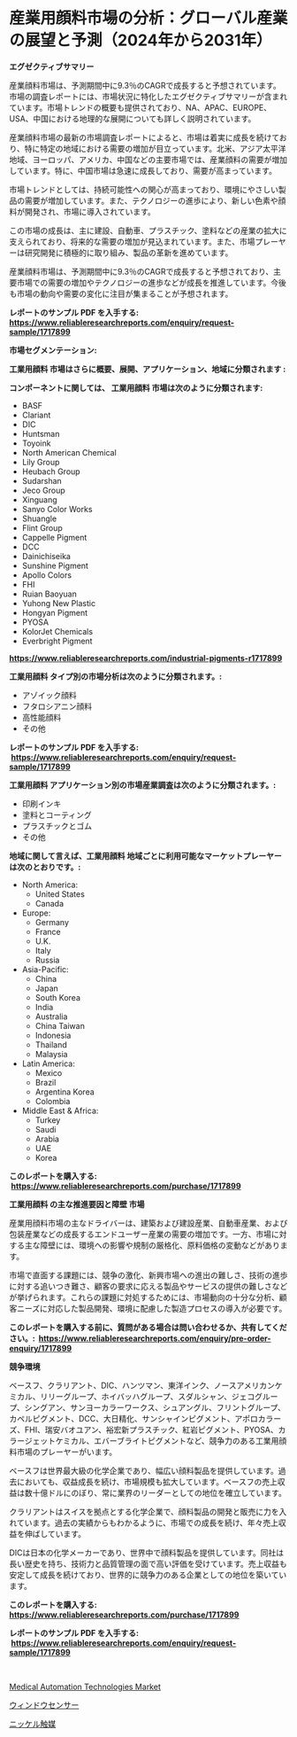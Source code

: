 <p><h1>産業用顔料市場の分析：グローバル産業の展望と予測（2024年から2031年）</h1></p><p><strong>エグゼクティブサマリー</strong></p>
<p><p>産業顔料市場は、予測期間中に9.3％のCAGRで成長すると予想されています。市場の調査レポートには、市場状況に特化したエグゼクティブサマリーが含まれています。市場トレンドの概要も提供されており、NA、APAC、EUROPE、USA、中国における地理的な展開についても詳しく説明されています。</p><p>産業顔料市場の最新の市場調査レポートによると、市場は着実に成長を続けており、特に特定の地域における需要の増加が目立っています。北米、アジア太平洋地域、ヨーロッパ、アメリカ、中国などの主要市場では、産業顔料の需要が増加しています。特に、中国市場は急速に成長しており、需要が高まっています。</p><p>市場トレンドとしては、持続可能性への関心が高まっており、環境にやさしい製品の需要が増加しています。また、テクノロジーの進歩により、新しい色素や顔料が開発され、市場に導入されています。</p><p>この市場の成長は、主に建設、自動車、プラスチック、塗料などの産業の拡大に支えられており、将来的な需要の増加が見込まれています。また、市場プレーヤーは研究開発に積極的に取り組み、製品の革新を進めています。</p><p>産業顔料市場は、予測期間中に9.3％のCAGRで成長すると予想されており、主要市場での需要の増加やテクノロジーの進歩などが成長を推進しています。今後も市場の動向や需要の変化に注目が集まることが予想されます。</p></p>
<p><strong>レポートのサンプル PDF を入手する: <a href="https://www.reliableresearchreports.com/enquiry/request-sample/1717899">https://www.reliableresearchreports.com/enquiry/request-sample/1717899</a></strong></p>
<p><strong>市場セグメンテーション:</strong></p>
<p><strong> 工業用顔料 市場はさらに概要、展開、アプリケーション、地域に分類されます :</strong></p>
<p><strong>コンポーネントに関しては、 工業用顔料 市場は次のように分類されます: &nbsp;</strong></p>
<p><ul><li>BASF</li><li>Clariant</li><li>DIC</li><li>Huntsman</li><li>Toyoink</li><li>North American Chemical</li><li>Lily Group</li><li>Heubach Group</li><li>Sudarshan</li><li>Jeco Group</li><li>Xinguang</li><li>Sanyo Color Works</li><li>Shuangle</li><li>Flint Group</li><li>Cappelle Pigment</li><li>DCC</li><li>Dainichiseika</li><li>Sunshine Pigment</li><li>Apollo Colors</li><li>FHI</li><li>Ruian Baoyuan</li><li>Yuhong New Plastic</li><li>Hongyan Pigment</li><li>PYOSA</li><li>KolorJet Chemicals</li><li>Everbright Pigment</li></ul></p>
<p><strong><a href="https://www.reliableresearchreports.com/industrial-pigments-r1717899">https://www.reliableresearchreports.com/industrial-pigments-r1717899</a></strong></p>
<p><strong> 工業用顔料 タイプ別の市場分析は次のように分類されます。:</strong></p>
<p><ul><li>アゾイック顔料</li><li>フタロシアニン顔料</li><li>高性能顔料</li><li>その他</li></ul></p>
<p><strong>レポートのサンプル PDF を入手する: &nbsp;<a href="https://www.reliableresearchreports.com/enquiry/request-sample/1717899">https://www.reliableresearchreports.com/enquiry/request-sample/1717899</a></strong></p>
<p><strong> 工業用顔料 アプリケーション別の市場産業調査は次のように分類されます。:</strong></p>
<p><ul><li>印刷インキ</li><li>塗料とコーティング</li><li>プラスチックとゴム</li><li>その他</li></ul></p>
<p><strong>地域に関して言えば、工業用顔料 地域ごとに利用可能なマーケットプレーヤーは次のとおりです。:</strong></p>
<p><ul>
    <li>
        North America:
        <ul>
            <li>United States</li>
            <li>Canada</li>
        </ul>
    </li>
    <li>
        Europe:
        <ul>
            <li>Germany</li>
            <li>France</li>
            <li>U.K.</li>
            <li>Italy</li>
            <li>Russia</li>
        </ul>
    </li>
    <li>
        Asia-Pacific:
        <ul>
            <li>China</li>
            <li>Japan</li>
            <li>South Korea</li>
            <li>India</li>
            <li>Australia</li>
            <li>China Taiwan</li>
            <li>Indonesia</li>
            <li>Thailand</li>
            <li>Malaysia</li>
        </ul>
    </li>
    <li>
        Latin America:
        <ul>
            <li>Mexico</li>
            <li>Brazil</li>
            <li>Argentina Korea</li>
            <li>Colombia</li>
        </ul>
    </li>
    <li>
        Middle East & Africa:
        <ul>
            <li>Turkey</li>
            <li>Saudi</li>
            <li>Arabia</li>
            <li>UAE</li>
            <li>Korea</li>
        </ul>
    </li>
    </ul></p>
<p><strong>このレポートを購入する: &nbsp;<a href="https://www.reliableresearchreports.com/purchase/1717899">https://www.reliableresearchreports.com/purchase/1717899</a></strong></p>
<p><strong>工業用顔料 の主な推進要因と障壁 市場</strong></p>
<p><p>産業用顔料市場の主なドライバーは、建築および建設産業、自動車産業、および包装産業などの成長するエンドユーザー産業の需要の増加です。一方、市場に対する主な障壁には、環境への影響や規制の厳格化、原料価格の変動などがあります。</p><p>市場で直面する課題には、競争の激化、新興市場への進出の難しさ、技術の進歩に対する追いつき難さ、顧客の要求に応える製品やサービスの提供の難しさなどが挙げられます。これらの課題に対処するためには、市場動向の十分な分析、顧客ニーズに対応した製品開発、環境に配慮した製造プロセスの導入が必要です。</p></p>
<p><strong>このレポートを購入する前に、質問がある場合は問い合わせるか、共有してください。:&nbsp; <a href="https://www.reliableresearchreports.com/enquiry/pre-order-enquiry/1717899">https://www.reliableresearchreports.com/enquiry/pre-order-enquiry/1717899</a></strong></p>
<p><strong>競争環境</strong></p>
<p><p>ベースフ、クラリアント、DIC、ハンツマン、東洋インク、ノースアメリカンケミカル、リリーグループ、ホイバッハグループ、スダルシャン、ジェコグループ、シングアン、サンヨーカラーワークス、シュアングル、フリントグループ、カペルピグメント、DCC、大日精化、サンシャインピグメント、アポロカラーズ、FHI、瑞安バオユアン、裕宏新プラスチック、紅岩ピグメント、PYOSA、カラージェットケミカル、エバーブライトピグメントなど、競争力のある工業用顔料市場のプレーヤーがいます。</p><p>ベースフは世界最大級の化学企業であり、幅広い顔料製品を提供しています。過去においても、収益成長を続け、市場規模も拡大しています。ベースフの売上収益は数十億ドルにのぼり、常に業界のリーダーとしての地位を確立しています。</p><p>クラリアントはスイスを拠点とする化学企業で、顔料製品の開発と販売に力を入れています。過去の実績からもわかるように、市場での成長を続け、年々売上収益を伸ばしています。</p><p>DICは日本の化学メーカーであり、世界中で顔料製品を提供しています。同社は長い歴史を持ち、技術力と品質管理の面で高い評価を受けています。売上収益も安定して成長を続けており、世界的に競争力のある企業としての地位を築いています。</p></p>
<p><strong>このレポートを購入する: &nbsp; <a href="https://www.reliableresearchreports.com/purchase/1717899">https://www.reliableresearchreports.com/purchase/1717899</a></strong></p>
<p><strong>レポートのサンプル PDF を入手する: &nbsp;<a href="https://www.reliableresearchreports.com/enquiry/request-sample/1717899">https://www.reliableresearchreports.com/enquiry/request-sample/1717899</a></strong><strong></strong></p>
<p>&nbsp;</p>
<p><p><a href="https://github.com/mancsybtousav/Market-Research-Report-List-2/blob/main/medical-automation-technologies-market.md">Medical Automation Technologies Market</a></p><p><a href="https://github.com/xtkhtofdt934839/Market-Research-Report-List-1/blob/main/140465236568.md">ウィンドウセンサー</a></p><p><a href="https://github.com/KaydenJohns1964/Market-Research-Report-List-1/blob/main/281746625205.md">ニッケル触媒</a></p></p>